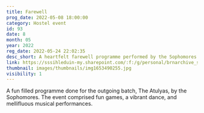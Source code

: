 ```yaml
---
title: Farewell
prog_date: 2022-05-08 18:00:00
category: Hostel event
id: 93
date: 8
month: 05
year: 2022
reg_date: 2022-05-24 22:02:35
desc_short: A heartfelt farewell programme performed by the Sophomores for their seniors, The Atulyas.
link: https://sssihleduin-my.sharepoint.com/:f:/g/personal/brnarchive_sssihl_edu_in/EqcogKpzpdhHo-7bn1TSl7MBogFzFUQwA3okzZIi_ZhyTg?e=9jhAQz
thumbnail: images/thumbnails/img1653490255.jpg
visibility: 1
---
```


A fun filled programme done for the outgoing batch, The Atulyas, by the Sophomores. The event comprised fun games, a vibrant dance, and mellifluous musical performances.